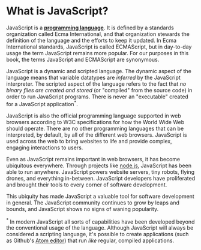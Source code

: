 # What is JavaScript?

JavaScript is a **[programming language](https://en.wikipedia.org/wiki/Programming_language)**. It is defined by a standards organization called Ecma International, and that organization stewards the definition of the language and the efforts to keep it updated. In Ecma International standards, JavaScript is called ECMAScript, but in day-to-day usage the term JavaScript remains more popular. For our purposes in this book, the terms JavaScript and ECMAScript are synonymous.

JavaScript is a dynamic and scripted language. The dynamic aspect of the language means that variable datatypes are _inferred_ by the JavaScript interpreter. The scripted aspect of the language refers to the fact that _no binary files are created and stored_ (or "compiled" from the source code) in order to run JavaScript programs. There is never an "executable" created for a JavaScript application<sup>*</sup>. 

JavaScript is also the official programming language supported in web browsers according to W3C specifications for how the World Wide Web should operate. There are no other programming languages that can be interpreted, by default, by all of the different web browsers. JavaScript is used across the web to bring websites to life and provide complex, engaging interactions to users. 

Even as JavaScript remains important in web browsers, it has become ubiquitous everywhere. Through projects like [node.js](https://nodejs.org/), JavaScript has been able to run anywhere. JavaScript powers website servers, tiny robots, flying drones, and everything in-between. JavaScript developers have proliferated and brought their tools to every corner of software development.

This ubiquity has made JavaScript a valuable tool for software development in general. The JavaScript community continues to grow by leaps and bounds, and JavaScript shows no signs of waning popularity.

<sup>*</sup> In modern JavaScript all sorts of capabilities have been developed beyond the conventional usage of the language. Although JavaScript will always be considered a scripting language, it's possible to create applications (such as Github's [Atom editor](https://atom.io)) that run _like_ regular, compiled applications.